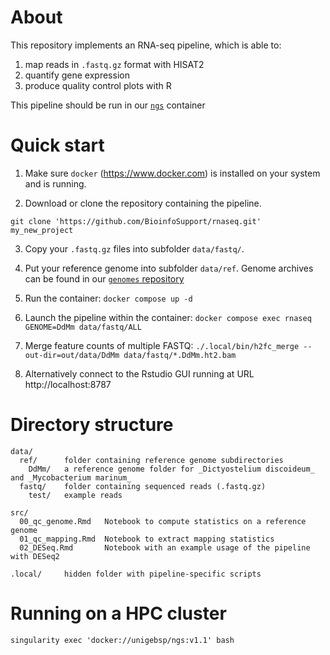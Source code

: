 


# About
This repository implements an RNA-seq pipeline, which is able to:

 1. map reads in `.fastq.gz` format with HISAT2
 2. quantify gene expression
 3. produce quality control plots with R

This pipeline should be run in our [`ngs`](https://github.com/BioinfoSupport/ngs) container 


# Quick start

 1) Make sure `docker` (https://www.docker.com) is installed on your system and is running.
 
 2) Download or clone the repository containing the pipeline.
```
git clone 'https://github.com/BioinfoSupport/rnaseq.git' my_new_project
```

 3) Copy your `.fastq.gz` files into subfolder `data/fastq/`.
 
 4) Put your reference genome into subfolder `data/ref`. Genome archives can be 
    found in our [`genomes` repository](https://github.com/BioinfoSupport/genomes/releases)
 
 5) Run the container: `docker compose up -d`

 6) Launch the pipeline within the container: `docker compose exec rnaseq GENOME=DdMm data/fastq/ALL`

 7) Merge feature counts of multiple FASTQ: `./.local/bin/h2fc_merge --out-dir=out/data/DdMm data/fastq/*.DdMm.ht2.bam`
 
 8) Alternatively connect to the Rstudio GUI running at URL http://localhost:8787




# Directory structure

```
data/
  ref/      folder containing reference genome subdirectories
    DdMm/   a reference genome folder for _Dictyostelium discoideum_ and _Mycobacterium marinum_
  fastq/    folder containing sequenced reads (.fastq.gz)
    test/   example reads
    
src/
  00_qc_genome.Rmd   Notebook to compute statistics on a reference genome
  01_qc_mapping.Rmd  Notebook to extract mapping statistics
  02_DESeq.Rmd       Notebook with an example usage of the pipeline with DESeq2
  
.local/     hidden folder with pipeline-specific scripts
```


# Running on a HPC cluster
```
singularity exec 'docker://unigebsp/ngs:v1.1' bash
```






